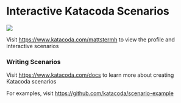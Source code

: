 # Interactive Katacoda Scenarios

[![](http://shields.katacoda.com/katacoda/mattstermh/count.svg)](https://www.katacoda.com/mattstermh "Get your profile on Katacoda.com")

Visit https://www.katacoda.com/mattstermh to view the profile and interactive scenarios

### Writing Scenarios
Visit https://www.katacoda.com/docs to learn more about creating Katacoda scenarios

For examples, visit https://github.com/katacoda/scenario-example
